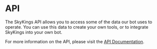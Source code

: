 # API

The SkyKings API allows you to access some of the data our bot uses to operate. You can use this data to create your own tools, or to integrate SkyKings into your own bot.

For more information on the API, please visit the [API Documentation](https://skykings.net/api).
